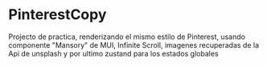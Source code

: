 # PinterestCopy
Projecto de practica, renderizando el mismo estilo de Pinterest, usando componente "Mansory" de MUI, Infinite Scroll, imagenes recuperadas de la Api de unsplash y por ultimo zustand para los estados globales
